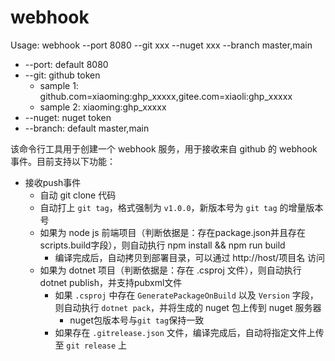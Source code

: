 # webhook
Usage: webhook --port 8080 --git xxx --nuget xxx --branch master,main

- --port: default 8080
- --git: github token
  - sample 1: github.com=xiaoming:ghp_xxxxx,gitee.com=xiaoli:ghp_xxxxx
  - sample 2: xiaoming:ghp_xxxxx
- --nuget: nuget token
- --branch: default master,main

该命令行工具用于创建一个 webhook 服务，用于接收来自 github 的 webhook 事件。目前支持以下功能：
- 接收push事件
  - 自动 git clone 代码
  - 自动打上 `git tag`，格式强制为 `v1.0.0`，新版本号为 `git tag` 的增量版本号
  - 如果为 node js 前端项目（判断依据是：存在package.json并且存在scripts.build字段），则自动执行 npm install && npm run build
    - 编译完成后，自动拷贝到部署目录，可以通过 http://host/项目名 访问
  - 如果为 dotnet 项目（判断依据是：存在 .csproj 文件），则自动执行 dotnet publish，并支持pubxml文件
    - 如果 `.csproj` 中存在 `GeneratePackageOnBuild` 以及 `Version` 字段，则自动执行 `dotnet pack`，并将生成的 nuget 包上传到 nuget 服务器
      - nuget包版本号与`git tag`保持一致
    - 如果存在 `.gitrelease.json` 文件，编译完成后，自动将指定文件上传至 `git release` 上
